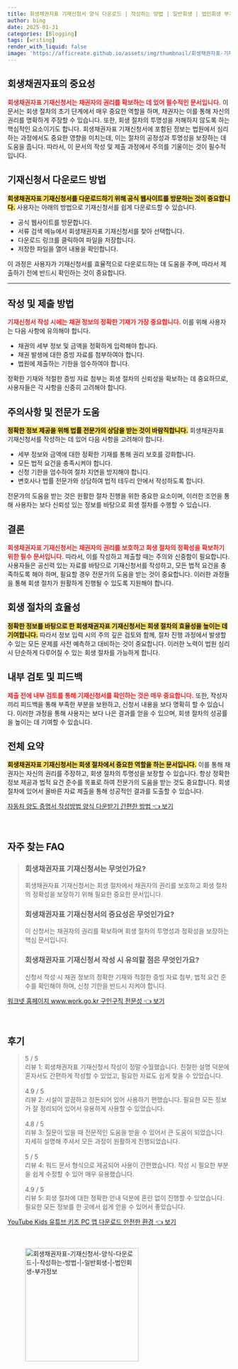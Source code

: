 ```yaml
---
title: 회생채권자표 기재신청서 양식 다운로드 | 작성하는 방법 | 일반회생 | 법인회생 부가정보
author: bing
date: 2025-01-31
categories: [Blogging]
tags: [writing]
render_with_liquid: false
image: 'https://afficreate.github.io/assets/img/thumbnail/회생채권자표-기재신청서-양식-다운로드-|-작성하는-방법-|-일반회생-|-법인회생-부가정보.webp'
---
```



<h2 id='회생채권자표의 중요성'>회생채권자표의 중요성</h2>

<p><b><span style="color: #ee2323;">회생채권자표 기재신청서는 채권자의 권리를 확보하는 데 있어 필수적인 문서입니다.</span></b> 이 문서는 회생 절차의 초기 단계에서 매우 중요한 역할을 하며, 채권자는 이를 통해 자신의 권리를 명확하게 주장할 수 있습니다. 또한, 회생 절차의 투명성을 저해하지 않도록 하는 핵심적인 요소이기도 합니다. 회생채권자표 기재신청서에 포함된 정보는 법원에서 심리하는 과정에서도 중요한 영향을 미치는데, 이는 절차의 공정성과 투명성을 보장하는 데 도움을 줍니다. 따라서, 이 문서의 작성 및 제출 과정에서 주의를 기울이는 것이 필수적입니다.</p>

<h2 id='기재신청서 다운로드 방법'>기재신청서 다운로드 방법</h2>

<p><b><span style="background-color: #ffe066;">회생채권자표 기재신청서를 다운로드하기 위해 공식 웹사이트를 방문하는 것이 중요합니다.</span></b> 사용자는 아래의 방법으로 기재신청서를 쉽게 다운로드할 수 있습니다.</p>

<ul>
    <li>공식 웹사이트를 방문합니다.</li>
    <li>서류 검색 메뉴에서 회생채권자표 기재신청서를 찾아 선택합니다.</li>
    <li>다운로드 링크를 클릭하여 파일을 저장합니다.</li>
    <li>저장한 파일을 열어 내용을 확인합니다.</li>
</ul>

<p>이 과정은 사용자가 기재신청서를 효율적으로 다운로드하는 데 도움을 주며, 따라서 제출하기 전에 반드시 확인하는 것이 중요합니다.</p>

<hr />

<h2 id='작성 및 제출 방법'>작성 및 제출 방법</h2>

<p><b><span style="color: #ee2323;">기재신청서 작성 시에는 채권 정보의 정확한 기재가 가장 중요합니다.</span></b> 이를 위해 사용자는 다음 사항에 유의해야 합니다.</p>

<ul>
    <li>채권의 세부 정보 및 금액을 정확하게 입력해야 합니다.</li>
    <li>채권 발생에 대한 증빙 자료를 첨부하여야 합니다.</li>
    <li>법원에 제출하는 기한을 엄수하여야 합니다.</li>
</ul>

<p>정확한 기재와 적절한 증빙 자료 첨부는 회생 절차의 신뢰성을 확보하는 데 중요하므로, 사용자들은 각 사항을 신중히 고려해야 합니다.</p>

<h2 id='주의사항 및 전문가 도움'>주의사항 및 전문가 도움</h2>

<p><b><span style="background-color: #ffe066;">정확한 정보 제공을 위해 법률 전문가의 상담을 받는 것이 바람직합니다.</span></b> 회생채권자표 기재신청서를 작성하는 데 있어 다음 사항을 고려해야 합니다.</p>

<ul>
    <li>세부 정보와 금액에 대한 정확한 기재를 통해 권리 보호를 강화합니다.</li>
    <li>모든 법적 요건을 충족시켜야 합니다.</li>
    <li>신청 기한을 엄수하여 절차 지연을 방지해야 합니다.</li>
    <li>변호사나 법률 전문가와 상담하여 법적 테두리 안에서 작성하도록 합니다.</li>
</ul>

<p>전문가의 도움을 받는 것은 원활한 절차 진행을 위한 중요한 요소이며, 이러한 조언을 통해 사용자는 보다 신뢰성 있는 정보를 바탕으로 회생 절차를 수행할 수 있습니다.</p>

<h2 id='결론'>결론</h2>

<p><b><span style="color: #ee2323;">회생채권자표 기재신청서는 채권자의 권리를 보호하고 회생 절차의 정확성을 확보하기 위한 필수 문서입니다.</span></b> 따라서, 이를 작성하고 제출할 때는 주의와 신중함이 필요합니다. 사용자들은 공신력 있는 자료를 바탕으로 기재신청서를 작성하고, 모든 법적 요건을 충족하도록 해야 하며, 필요할 경우 전문가의 도움을 받는 것이 중요합니다. 이러한 과정들을 통해 회생 절차가 원활하게 진행될 수 있도록 지원해야 합니다.</p>

<h2 id='회생 절차의 효율성'>회생 절차의 효율성</h2>

<p><b><span style="background-color: #ffe066;">정확한 정보를 바탕으로 한 회생채권자표 기재신청서는 회생 절차의 효율성을 높이는 데 기여합니다.</span></b> 따라서 정보 입력 시의 주의 깊은 검토와 함께, 절차 진행 과정에서 발생할 수 있는 모든 문제를 사전 예측하고 대비하는 것이 중요합니다. 이러한 노력이 법원 심리시 단순하게 다루어질 수 있는 회생 절차를 가능하게 합니다.</p>

<h2 id='내부 검토 및 피드백'>내부 검토 및 피드백</h2>

<p><b><span style="color: #ee2323;">제출 전에 내부 검토를 통해 기재신청서를 확인하는 것은 매우 중요합니다.</span></b> 또한, 작성자끼리 피드백을 통해 부족한 부분을 보완하고, 신청서 내용을 보다 명확히 할 수 있습니다. 이러한 과정을 통해 사용자는 보다 나은 결과를 얻을 수 있으며, 회생 절차의 성공률을 높이는 데 기여할 수 있습니다.</p>

<h2 id='전체 요약'>전체 요약</h2>

<p><b><span style="background-color: #ffe066;">회생채권자표 기재신청서는 회생 절차에서 중요한 역할을 하는 문서입니다.</span></b> 이를 통해 채권자는 자신의 권리를 주장하고, 회생 절차의 투명성을 보장할 수 있습니다. 항상 정확한 정보 제공과 법적 요건 준수를 목표로 하여 전문가의 도움을 받는 것도 중요합니다. 회생 절차에 있어서 올바른 자료 제출을 통해 성공적인 결과를 도출할 수 있습니다.</p>


<p><a class="click-button" title="자동차 양도 증명서 작성방법 양식 다운받기 간편한 방법" href="https://afficreate.github.io/posts/%EC%9E%90%EB%8F%99%EC%B0%A8-%EC%96%91%EB%8F%84-%EC%A6%9D%EB%AA%85%EC%84%9C-%EC%9E%91%EC%84%B1%EB%B0%A9%EB%B2%95-%EC%96%91%EC%8B%9D-%EB%8B%A4%EC%9A%B4%EB%B0%9B%EA%B8%B0-%EA%B0%84%ED%8E%B8%ED%95%9C-%EB%B0%A9%EB%B2%95/" rel="dofollow">자동차 양도 증명서 작성방법 양식 다운받기 간편한 방법 👈 보기</a></p><br>
<h2 id='자주_찾는_FAQ'>자주 찾는 FAQ</h2>
<div itemscope="" itemtype="https://schema.org/FAQPage"> 
<blockquote> 
<div itemscope="" itemprop="mainEntity" itemtype="https://schema.org/Question"> 
<h3 itemprop="name">회생채권자표 기재신청서는 무엇인가요?</h3> 
<div itemscope="" itemprop="acceptedAnswer" itemtype="https://schema.org/Answer"> 
<span itemprop="text"> 
<p>회생채권자표 기재신청서는 회생 절차에서 채권자의 권리를 보호하고 회생 절차의 정확성을 보장하기 위해 필요한 중요한 문서입니다.</p> 
</span> 
</div> 
</div> 
<div itemscope="" itemprop="mainEntity" itemtype="https://schema.org/Question"> 
<h3 itemprop="name">회생채권자표 기재신청서의 중요성은 무엇인가요?</h3> 
<div itemscope="" itemprop="acceptedAnswer" itemtype="https://schema.org/Answer"> 
<span itemprop="text"> 
<p>이 신청서는 채권자의 권리를 확보하며 회생 절차의 투명성과 정확성을 보장하는 핵심 문서입니다.</p> 
</span> 
</div> 
</div> 
<div itemscope="" itemprop="mainEntity" itemtype="https://schema.org/Question"> 
<h3 itemprop="name">회생채권자표 기재신청서 작성 시 유의할 점은 무엇인가요?</h3> 
<div itemscope="" itemprop="acceptedAnswer" itemtype="https://schema.org/Answer"> 
<span itemprop="text"> 
<p>신청서 작성 시 채권 정보의 정확한 기재와 적절한 증빙 자료 첨부, 법적 요건 준수를 확인해야 하며, 신청 기한을 반드시 지켜야 합니다.</p> 
</span> 
</div> 
</div> 
</blockquote> 
</div>
<p><a class="click-button" title="워크넷 홈페이지 www.work.go.kr 구인구직 전문성" href="https://afficreate.github.io/posts/%EC%9B%8C%ED%81%AC%EB%84%B7-%ED%99%88%ED%8E%98%EC%9D%B4%EC%A7%80-www.work.go.kr-%EA%B5%AC%EC%9D%B8%EA%B5%AC%EC%A7%81-%EC%A0%84%EB%AC%B8%EC%84%B1/" rel="dofollow">워크넷 홈페이지 www.work.go.kr 구인구직 전문성 👈 보기</a></p><br>
<h2 id='후기'>후기</h2>
<div itemscope itemtype="https://schema.org/Product">
  <blockquote>
  <div itemprop="review" itemscope itemtype="https://schema.org/Review">
      <div itemprop="reviewRating" itemscope itemtype="https://schema.org/Rating"> <span itemprop="ratingValue">5</span> / <span itemprop="bestRating">5</span> </div>
      <span itemprop="reviewBody">리뷰 1: 회생채권자표 기재신청서 작성이 정말 수월했습니다. 친절한 설명 덕분에 혼자서도 간편하게 작성할 수 있었고, 필요한 자료도 쉽게 찾을 수 있었습니다.</span>
  </div>
  <br>
  <div itemprop="review" itemscope itemtype="https://schema.org/Review">
      <div itemprop="reviewRating" itemscope itemtype="https://schema.org/Rating"> <span itemprop="ratingValue">4.9</span> / <span itemprop="bestRating">5</span> </div>
      <span itemprop="reviewBody">리뷰 2: 시설이 깔끔하고 정돈되어 있어 사용하기 편했습니다. 필요한 모든 정보가 잘 정리되어 있어서 유용하게 사용할 수 있었습니다.</span>
  </div>
  <br>
  <div itemprop="review" itemscope itemtype="https://schema.org/Review">
      <div itemprop="reviewRating" itemscope itemtype="https://schema.org/Rating"> <span itemprop="ratingValue">4.8</span> / <span itemprop="bestRating">5</span> </div>
      <span itemprop="reviewBody">리뷰 3: 질문이 있을 때 전문적인 도움을 받을 수 있어서 큰 도움이 되었습니다. 자세히 설명해 주셔서 모든 과정이 원활하게 진행되었습니다.</span>
  </div>
  <br>
  <div itemprop="review" itemscope itemtype="https://schema.org/Review">
      <div itemprop="reviewRating" itemscope itemtype="https://schema.org/Rating"> <span itemprop="ratingValue">5</span> / <span itemprop="bestRating">5</span> </div>
      <span itemprop="reviewBody">리뷰 4: 워드 문서 형식으로 제공되어 사용이 간편했습니다. 작성 시 필요한 부분을 쉽게 수정할 수 있어 매우 유용했습니다.</span>
  </div>
  <br>
  <div itemprop="review" itemscope itemtype="https://schema.org/Review">
      <div itemprop="reviewRating" itemscope itemtype="https://schema.org/Rating"> <span itemprop="ratingValue">4.9</span> / <span itemprop="bestRating">5</span> </div>
      <span itemprop="reviewBody">리뷰 5: 회생 절차에 대한 정확한 안내 덕분에 혼란 없이 진행할 수 있었습니다. 필요한 모든 정보를 한 곳에서 쉽게 얻을 수 있어서 좋았습니다.</span>
  </div>
  </blockquote>
</div>
<p><a class="click-button" title="YouTube Kids 유튜브 키즈 PC 앱 다운로드 안전한 환경" href="https://afficreate.github.io/posts/YouTube-Kids-%EC%9C%A0%ED%8A%9C%EB%B8%8C-%ED%82%A4%EC%A6%88-PC-%EC%95%B1-%EB%8B%A4%EC%9A%B4%EB%A1%9C%EB%93%9C-%EC%95%88%EC%A0%84%ED%95%9C-%ED%99%98%EA%B2%BD/" rel="dofollow">YouTube Kids 유튜브 키즈 PC 앱 다운로드 안전한 환경 👈 보기</a></p><br>
<figure class="image"><img src="https://afficreate.github.io/assets/img/thumbnail/회생채권자표-기재신청서-양식-다운로드-|-작성하는-방법-|-일반회생-|-법인회생-부가정보.webp" alt="회생채권자표-기재신청서-양식-다운로드-|-작성하는-방법-|-일반회생-|-법인회생-부가정보" width="256" height="256"></figure>